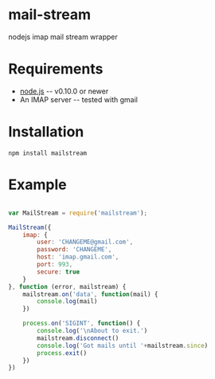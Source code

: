 mail-stream
===========

nodejs imap mail stream wrapper

Requirements
============

* [node.js](http://nodejs.org/) -- v0.10.0 or newer
* An IMAP server -- tested with gmail


Installation
============

    npm install mailstream

Example
=======

```javascript

var MailStream = require('mailstream');

MailStream({
    imap: {
        user: 'CHANGEME@gmail.com',
        password: 'CHANGEME',
        host: 'imap.gmail.com',
        port: 993,
        secure: true
    }
}, function (error, mailstream) {
    mailstream.on('data', function(mail) {
        console.log(mail)
    })

    process.on('SIGINT', function() {
        console.log('\nAbout to exit.')
        mailstream.disconnect()
        console.log('Got mails until '+mailstream.since)
        process.exit()
    })
})
```
